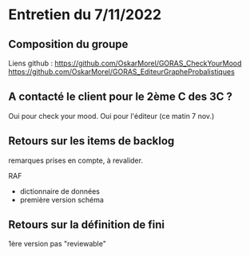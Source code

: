 # Entretien du 7/11/2022

## Composition du groupe

Liens github :
https://github.com/OskarMorel/GORAS_CheckYourMood
https://github.com/OskarMorel/GORAS_EditeurGrapheProbalistiques


## A contacté le client pour le 2ème C des 3C ?

Oui pour check your mood.
Oui pour l'éditeur (ce matin 7 nov.)

## Retours sur les items de backlog

remarques prises en compte, à revalider.

RAF 
- dictionnaire de données
- première version schéma

## Retours sur la définition de fini

1ère version pas "reviewable"

